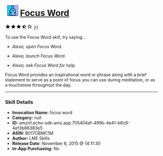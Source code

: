 # &nbsp;<img src="skill_icon" alt="Focus Word icon" width="36"> [Focus Word](http://alexa.amazon.com/#skills/amzn1.echo-sdk-ams.app.705404af-499b-4e41-b6c6-4ef3b66383e5)
![3.9 stars](../../images/ic_star_black_18dp_1x.png)![3.9 stars](../../images/ic_star_black_18dp_1x.png)![3.9 stars](../../images/ic_star_black_18dp_1x.png)![3.9 stars](../../images/ic_star_half_black_18dp_1x.png)![3.9 stars](../../images/ic_star_border_black_18dp_1x.png) 21

To use the Focus Word skill, try saying...

* *Alexa, open Focus Word.*

* *Alexa, launch Focus Word.*

* *Alexa, ask Focus Word for help.*

Focus Word provides an inspirational word or phrase along with a brief statement to serve as a point of focus you can use during meditation, or as a touchstone throughout the day.

***

### Skill Details

* **Invocation Name:** focus word
* **Category:** null
* **ID:** amzn1.echo-sdk-ams.app.705404af-499b-4e41-b6c6-4ef3b66383e5
* **ASIN:** B017OBMC1M
* **Author:** LME Skills
* **Release Date:** November 6, 2015 @ 14:11:30
* **In-App Purchasing:** No
